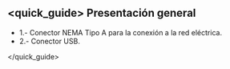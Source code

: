 ## <quick_guide> Presentación general


- 1.- Conector NEMA Tipo A para la conexión a la red eléctrica.
- 2.- Conector USB.

</quick_guide>
